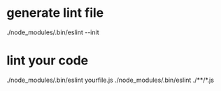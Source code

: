 # generate lint file
./node_modules/.bin/eslint --init

# lint your code
./node_modules/.bin/eslint yourfile.js
./node_modules/.bin/eslint ./**/*.js